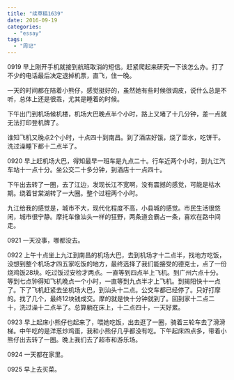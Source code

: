 ```yaml
---
title: "续草稿1639"
date: 2016-09-19
categories: 
  - "essay"
tags: 
  - "周记"
---
```


0919 早上刚开手机就接到航班取消的短信。赶紧爬起来研究一下该怎么办。打了不少的电话最后决定退掉机票，直飞，住一晚。

一天的时间都在陪着小熊仔，感觉挺好的，虽然她有些时候很调皮，说什么总是不听，总体上还是很乖，尤其是睡着的时候。

下午出门到机场候机楼，机场大巴晚点半个小时，路上又堵了十几分钟，差一点就无法打印登机牌了。

谁知飞机又晚点2个小时，十点四十到南昌。到了酒店好饿，烧了壶水，吃饼干。洗过澡睡下都十二点半了。

0920 早上赶机场大巴，得知最早一班车是九点二十。行车近两个小时，到九江汽车站十一点十分。坐公交二十多分钟，到酒店十一点四十。

下午出去转了一圈，去了江边，发现长江不宽啊，没有震撼的感觉，可能是枯水期。绕着甘棠湖转了一大圈。整个过程两个小时。

九江给我的感觉是，城市不大，现代化程度不高，小县城的感觉。市民生活很悠闲，城市很宁静。摩托车像汕头一样的狂野，两条道会霸占一条，喜欢在路中间走。

0921 一天没事，哪都没去。

0922 上午十点坐上九江到南昌的机场大巴，去到机场才十二点半，找地方吃饭，没想到整个机场才四五家吃饭的地方，最终选择了我们能接受的德克士，点了一份烧鸡饭28块。吃过饭过安检才两点。一直等到四点半上飞机。到广州六点十分。等到七点钟得知飞机晚点一个小时，一直等到九点半才上飞机。到揭阳快十一点了。下了飞机赶紧去坐机场大巴，到汕头十二点。公交车都已经停了。只好打摩的。找了几个，最终12块钱成交。摩的就是快十分钟就到了。回到家十二点二十，洗过澡十二点半了。总算躺在床上，十二点四十，一天好累。

0923 早上起床小熊仔也起来了，喂她吃饭，出去逛了一圈，骑着三轮车去了滑滑梯。中午吃的是洋葱炒鸡蛋，我和小熊仔几乎都没有吃。下午起床四点多，带着小熊仔出去转了一圈。晚上我们去了超市和游乐场。

0924 一天都在家里。

0925 早上去买菜。
